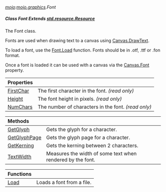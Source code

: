 _[mojo](../../modules/mojo/mojo-module.md):[mojo.graphics](../../modules/mojo/mojo-graphics.md).Font_
##### Class Font Extends [std.resource.Resource](../../modules/std/std-resource-resource.md)
The Font class.

Fonts are used when drawing text to a canvas using [Canvas.DrawText](mojo-graphics-canvas.drawtext.md).

To load a font, use the [Font.Load](mojo-graphics-font.load.md) function. Fonts should be in .otf, .ttf or .fon format.

Once a font is loaded it can be used with a canvas via the [Canvas.Font](mojo-graphics-canvas.font.md) property.

| Properties | |
|:---|:---|
| [FirstChar](mojo-graphics-font-firstchar.md) | The first character in the font. _(read only)_ |
| [Height](mojo-graphics-font-height.md) | The font height in pixels. _(read only)_ |
| [NumChars](mojo-graphics-font-numchars.md) | The number of characters in the font. _(read only)_ |

| Methods | |
|:---|:---|
| [GetGlyph](mojo-graphics-font-getglyph.md) | Gets the glyph for a character. |
| [GetGlyphPage](mojo-graphics-font-getglyphpage.md) | Gets the glyph page for a character. |
| [GetKerning](mojo-graphics-font-getkerning.md) | Gets the kerning between 2 characters. |
| [TextWidth](mojo-graphics-font-textwidth.md) | Measures the width of some text when rendered by the font. |

| Functions | |
|:---|:---|
| [Load](mojo-graphics-font-load.md) | Loads a font from a file. |
